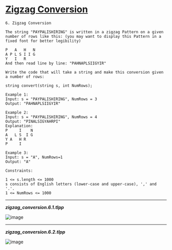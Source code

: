 # [Zigzag Conversion](https://leetcode.com/problems/zigzag-conversion/)

    6. Zigzag Conversion

    The string "PAYPALISHIRING" is written in a zigzag Pattern on a given number of rows like this: (you may want to display this Pattern in a fixed font for better legibility)

    P   A   H   N
    A P L S I I G
    Y   I   R
    And then read line by line: "PAHNAPLSIIGYIR"

    Write the code that will take a string and make this conversion given a number of rows:

    string convert(string s, int NumRows);

    Example 1:
    Input: s = "PAYPALISHIRING", NumRows = 3
    Output: "PAHNAPLSIIGYIR"

    Example 2:
    Input: s = "PAYPALISHIRING", NumRows = 4
    Output: "PINALSIGYAHRPI"
    Explanation:
    P     I    N
    A   L S  I G
    Y A   H R
    P     I

    Example 3:
    Input: s = "A", NumRows=1
    Output: "A"

    Constraints:

    1 <= s.length <= 1000
    s consists of English letters (lower-case and upper-case), ',' and '.'.
    1 <= NumRows <= 1000
---
***zigzag_conversion.6.1.tlpp*** 

![image](https://github.com/user-attachments/assets/2d588ba1-15f3-4e34-a2f0-72059b30e4cc)

---
***zigzag_conversion.6.2.tlpp***

![image](https://github.com/user-attachments/assets/92c202cc-d94c-476a-a661-228d6371815c)
